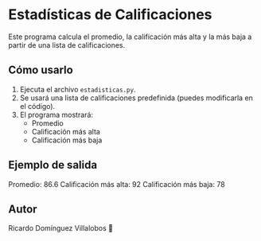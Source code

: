 # Estadísticas de Calificaciones

Este programa calcula el promedio, la calificación más alta y la más baja a partir de una lista de calificaciones.

## Cómo usarlo

1. Ejecuta el archivo `estadisticas.py`.
2. Se usará una lista de calificaciones predefinida (puedes modificarla en el código).
3. El programa mostrará:
   - Promedio
   - Calificación más alta
   - Calificación más baja

## Ejemplo de salida

Promedio: 86.6 Calificación más alta: 92 Calificación más baja: 78



## Autor

Ricardo Domínguez Villalobos 🚀

